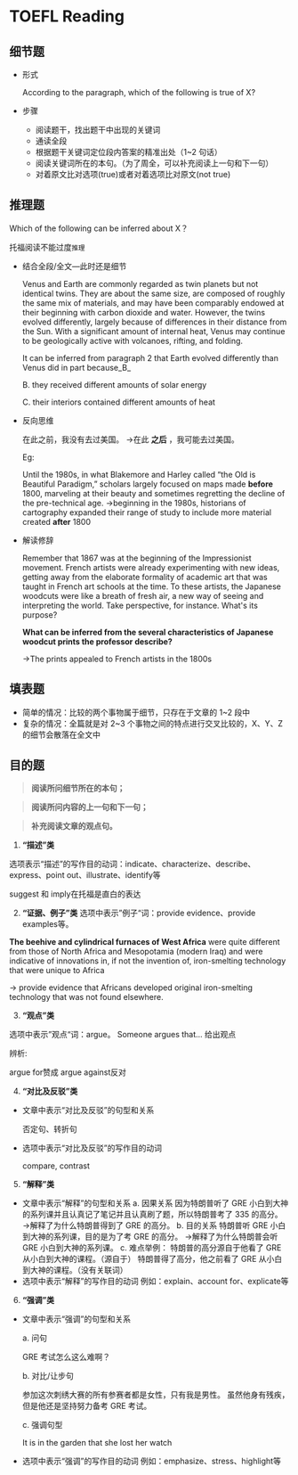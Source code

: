 # TOEFL Reading
## 细节题

- 形式
    
    According to the paragraph, which of the following is true of X?
    
- 步骤
    - 阅读题干，找出题干中出现的关键词
    - 通读全段
    - 根据题干关键词定位段内答案的精准出处（1~2 句话）
    - 阅读关键词所在的本句。（为了周全，可以补充阅读上一句和下一句）
    - 对着原文比对选项(true)或者对着选项比对原文(not true)

## 推理题

Which of the following can be inferred about X？

托福阅读不能过度`推理`

- 结合全段/全文—此时还是细节
    
    Venus and Earth are commonly regarded as twin planets but not identical twins. They are about the same size, are composed of roughly the same mix of materials, and may have been comparably endowed at their beginning with carbon dioxide and water. However, the twins evolved differently, largely because of differences in their distance from the Sun. With a significant amount of internal heat, Venus may continue to be geologically active with volcanoes, rifting, and folding.
    
    It can be inferred from paragraph 2 that Earth evolved differently than Venus did in part because_B_
    
    B. they received different amounts of solar energy
    
    C. their interiors contained different amounts of heat
    
- 反向思维
    
    在此之前，我没有去过美国。
    →在此 **之后** ，我可能去过美国。
    
    Eg:
    
    Until the 1980s, in what Blakemore and Harley called “the Old is Beautiful Paradigm,” scholars largely focused on maps made **before** 1800, marveling at their beauty and sometimes regretting the decline of the pre-technical age.
    →beginning in the 1980s, historians of cartography expanded their range of study to include more material created **after** 1800
    
- 解读修辞
    
    Remember that 1867 was at the beginning of the Impressionist movement.
    French artists were already experimenting with new ideas, getting away from the elaborate formality of academic art that was taught in French art schools at the time. To these artists, the Japanese woodcuts were like a breath of fresh air, a new way of seeing and interpreting the world. Take perspective, for instance. What's its purpose?
    
    **What can be inferred from the several characteristics of Japanese woodcut prints the professor describe?**
    
    →The prints appealed to French artists in the 1800s

## 填表题

- 简单的情况：比较的两个事物属于细节，只存在于文章的 1~2 段中
- 复杂的情况：全篇就是对 2~3 个事物之间的特点进行交叉比较的，X、Y、Z 的细节会散落在全文中

## 目的题

> **阅读所问细节所在的本句；**

> **阅读所问内容的上一句和下一句；**

> **补充阅读文章的观点句。**

1. **“描述”类**

选项表示“描述”的写作目的动词：indicate、characterize、describe、express、point out、illustrate、identify等

suggest 和 imply在托福是直白的表达

2.  **“证据、例子”类**
选项中表示”例子“词：provide evidence、provide examples等。

**The beehive and cylindrical furnaces of West Africa** were quite different from those of North Africa and Mesopotamia (modern Iraq) and were indicative of innovations in, if not the invention of, iron-smelting technology that were unique to Africa

→ provide evidence that Africans developed original iron-smelting technology that was not found elsewhere.

3. **“观点”类**

选项中表示”观点“词：argue。
Someone argues that… 给出观点

辨析:

argue for赞成 argue against反对

4. **“对比及反驳”类**
- 文章中表示“对比及反驳”的句型和关系
    
    否定句、转折句
    
- 选项中表示“对比及反驳”的写作目的动词
    
    compare, contrast
    
5. **“解释”类**
- 文章中表示“解释”的句型和关系
a. 因果关系
因为特朗普听了 GRE 小白到大神的系列课并且认真记了笔记并且认真刷了题，所以特朗普考了 335 的高分。
→解释了为什么特朗普得到了 GRE 的高分。
b. 目的关系
特朗普听 GRE 小白到大神的系列课，目的是为了考 GRE 的高分。
→解释了为什么特朗普会听 GRE 小白到大神的系列课。
c. 难点举例：
特朗普的高分源自于他看了 GRE 从小白到大神的课程。（源自于）
特朗普得了高分，他之前看了 GRE 从小白到大神的课程。（没有关联词）
- 选项中表示“解释”的写作目的动词
例如：explain、account for、explicate等

6. **“强调”类**
- 文章中表示“强调”的句型和关系

    a. 问句

    GRE 考试怎么这么难啊？

    b. 对比/让步句

    参加这次刺绣大赛的所有参赛者都是女性，只有我是男性。
    虽然他身有残疾，但是他还是坚持努力备考 GRE 考试。
    
    c. 强调句型
    
    It is in the garden that she lost her watch
    
- 选项中表示“强调”的写作目的动词
例如：emphasize、stress、highlight等
